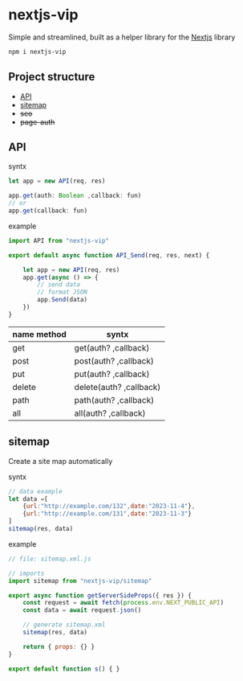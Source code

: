 # nextjs-vip
 Simple and streamlined, built as a helper library for the [Nextjs](https://nextjs.org) library
 
```bash
npm i nextjs-vip
```

## Project structure
- [API](#api) 
- [sitemap](#sitemap)
- ~~seo~~
- ~~page-auth~~


## API

syntx
```js
let app = new API(req, res) 

app.get(auth: Boolean ,callback: fun)
// or
app.get(callback: fun)
```
example
```js
import API from "nextjs-vip"

export default async function API_Send(req, res, next) {

    let app = new API(req, res)
    app.get(async () => {
        // send data  
        // format JSON
        app.Send(data)
    })
}
```
| name method | syntx                   |
| ----------- | ----------------------- |
| get         | get(auth? ,callback)    |
| post        | post(auth? ,callback)   |
| put         | put(auth? ,callback)    |
| delete      | delete(auth? ,callback) |
| path        | path(auth? ,callback)   |
| all         | all(auth? ,callback)    |


## sitemap 
Create a site map automatically

syntx
```js
// data example
let data =[
    {url:"http://example.com/132",date:"2023-11-4"},
    {url:"http://example.com/131",date:"2023-11-3"}
]
sitemap(res, data)
```


example
```js
// file: sitemap.xml.js

// imports
import sitemap from "nextjs-vip/sitemap"

export async function getServerSideProps({ res }) {
    const request = await fetch(process.env.NEXT_PUBLIC_API)
    const data = await request.json()

    // generate sitemap.xml
    sitemap(res, data)

    return { props: {} }
} 

export default function s() { }
```
